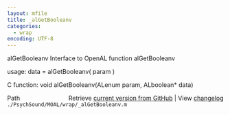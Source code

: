 ```yaml
---
layout: mfile
title: _alGetBooleanv
categories:
  - wrap
encoding: UTF-8
---
```


alGetBooleanv  Interface to OpenAL function alGetBooleanv  

usage:  data = alGetBooleanv( param )  

C function:  void alGetBooleanv(ALenum param, ALboolean\* data)  


<div class="code_header" style="text-align:right;">
  <span style="float:left;">Path&nbsp;&nbsp;</span> <span class="counter">Retrieve <a href=
  "https://raw.github.com/Psychtoolbox-3/Psychtoolbox-3/beta/./PsychSound/MOAL/wrap/_alGetBooleanv.m">current version from GitHub</a> | View <a href=
  "https://github.com/Psychtoolbox-3/Psychtoolbox-3/commits/beta/./PsychSound/MOAL/wrap/_alGetBooleanv.m">changelog</a></span>
</div>
<div class="code">
  <code>./PsychSound/MOAL/wrap/_alGetBooleanv.m</code>
</div>
